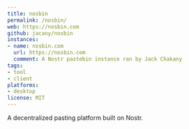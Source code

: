 ```yaml
---
title: nosbin
permalink: /nosbin/
web: https://nosbin.com
github: jacany/nosbin
instances:
- name: nosbin.com
  url: https://nosbin.com
  comment: A Nostr pastebin instance ran by Jack Chakany
tags:
- tool
- client
platforms:
- desktop
license: MIT
---
```

A decentralized pasting platform built on Nostr.